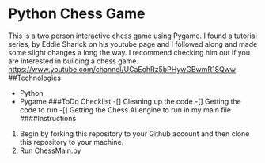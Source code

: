 # Python Chess Game 
This is a two person interactive chess game using Pygame. I found a tutorial series, by Eddie Sharick on his youtube page and I followed along and made some slight changes a long the way. I recommend checking him out if you are interested in building a chess game.
https://www.youtube.com/channel/UCaEohRz5bPHywGBwmR18Qww 
##Technologies
- Python
- Pygame
###ToDo Checklist
-[] Cleaning up the code
-[] Getting the code to run
-[] Getting the Chess AI engine to run in my main file
####Instructions
1. Begin by forking this repository to your Github account and then clone this repository to your machine.
2. Run ChessMain.py